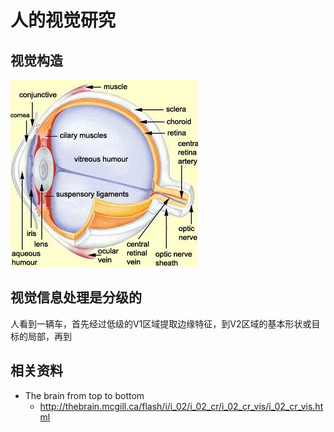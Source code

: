 # 人的视觉研究

## 视觉构造

![The Eye](https://github.com/AarioAi/share/blob/master/_asset/2-eye.jpg?raw=true)


## 视觉信息处理是分级的

人看到一辆车，首先经过低级的V1区域提取边缘特征，到V2区域的基本形状或目标的局部，再到

## 相关资料

* The brain from top to bottom
  * http://thebrain.mcgill.ca/flash/i/i_02/i_02_cr/i_02_cr_vis/i_02_cr_vis.html